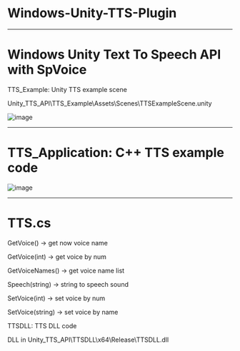 # Windows-Unity-TTS-Plugin


<hr>


# Windows Unity Text To Speech API with SpVoice

TTS_Example: Unity TTS example scene

Unity_TTS_API\TTS_Example\Assets\Scenes\TTSExampleScene.unity

![image](https://user-images.githubusercontent.com/86466517/126476917-ad189f21-09b5-4ab4-8c1d-e5a46e73c4a0.png)


<hr>


# TTS_Application: C++ TTS example code

![image](https://user-images.githubusercontent.com/86466517/126476893-bc7088ac-65da-4954-802c-29d3554c6f98.png)


<hr>


# TTS.cs

GetVoice()
  -> get now voice name
 
GetVoice(int)
  -> get voice by num
 
GetVoiceNames()
  -> get voice name list

Speech(string)
  -> string to speech sound
  
SetVoice(int)
  -> set voice by num
  
SetVoice(string)
  -> set voice by name

TTSDLL: TTS DLL code

DLL in Unity_TTS_API\TTSDLL\x64\Release\TTSDLL.dll


